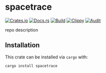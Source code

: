# spacetrace
[![Crates.io](https://img.shields.io/crates/v/spacetrace)](https://crates.io/crates/spacetrace) 
[![Docs.rs](https://docs.rs/spacetrace/badge.svg)](https://docs.rs/spacetrace) 
[![Build](https://github.com/Ewpratten/spacetrace/actions/workflows/build.yml/badge.svg)](https://github.com/Ewpratten/spacetrace/actions/workflows/build.yml)
[![Clippy](https://github.com/Ewpratten/spacetrace/actions/workflows/clippy.yml/badge.svg)](https://github.com/Ewpratten/spacetrace/actions/workflows/clippy.yml)
[![Audit](https://github.com/Ewpratten/spacetrace/actions/workflows/audit.yml/badge.svg)](https://github.com/Ewpratten/spacetrace/actions/workflows/audit.yml)


repo description

## Installation

This crate can be installed via `cargo` with:

```sh
cargo install spacetrace
```
